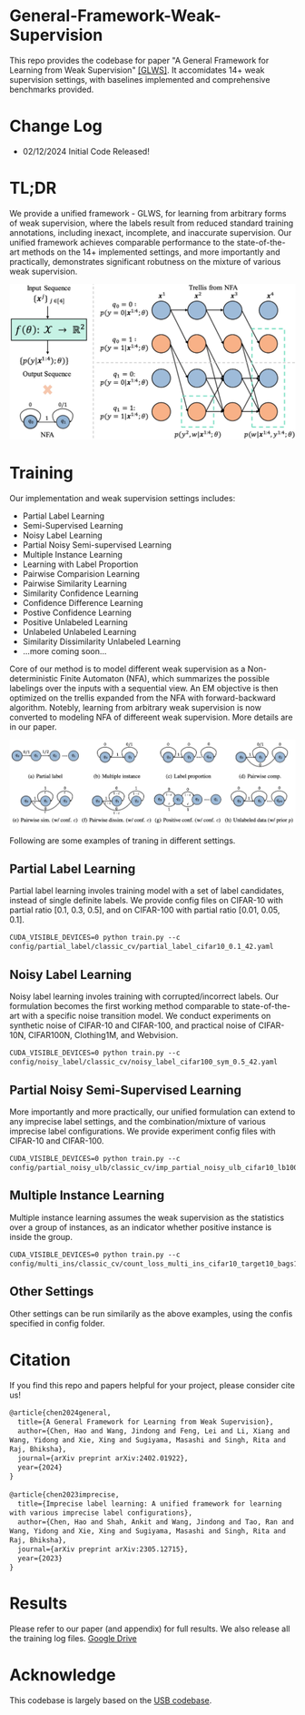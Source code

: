 # General-Framework-Weak-Supervision
This repo provides the codebase for paper "A General Framework for Learning from Weak Supervision" [[GLWS]](https://arxiv.org/abs/2402.01922).
It accomidates 14+ weak supervision settings, with baselines implemented and comprehensive benchmarks provided. 

# Change Log
* 02/12/2024 Initial Code Released!


# TL;DR
We provide a unified framework - GLWS, for learning from arbitrary forms of weak supervision, where the labels result from reduced standard training annotations, including inexact, incomplete, and inaccurate supervision.
Our unified framework achieves comparable performance to the state-of-the-art methods on the 14+ implemented settings, and more importantly and practically, demonstrates significant robutness on the mixture of various weak supervision.

![Pipeline](./figures/pipeline.jpg)


# Training 

Our implementation and weak supervision settings includes:
* Partial Label Learning
* Semi-Supervised Learning
* Noisy Label Learning
* Partial Noisy Semi-supervised Learning
* Multiple Instance Learning
* Learning with Label Proportion
* Pairwise Comparision Learning
* Pairwise Similarity Learning
* Similarity Confidence Learning
* Confidence Difference Learning
* Postive Confidence Learning
* Positive Unlabeled Learning
* Unlabeled Unlabeled Learning
* Similarity Dissimilarity Unlabeled Learning
* ...more coming soon...

Core of our method is to model different weak supervision as a Non-deterministic Finite Automaton (NFA), which summarizes the possible labelings over the inputs with a sequential view. An EM objective is then optimized on the trellis expanded from the NFA with forward-backward algorithm. 
Notebly, learning from arbitrary weak supervision is now converted to modeling NFA of differeent weak supervision.
More details are in our paper.

![NFA](./figures/nfa.jpg)

Following are some examples of traning in different settings.


## Partial Label Learning

Partial label learning involes training model with a set of label candidates, instead of single definite labels. We provide config files on CIFAR-10 with partial ratio [0.1, 0.3, 0.5], 
and on CIFAR-100 with partial ratio [0.01, 0.05, 0.1].

```
CUDA_VISIBLE_DEVICES=0 python train.py --c config/partial_label/classic_cv/partial_label_cifar10_0.1_42.yaml
```

## Noisy Label Learning

Noisy label learning involes training with corrupted/incorrect labels. Our formulation becomes the first working method comparable to state-of-the-art with a specific noise transition model. We conduct experiments on synthetic noise of CIFAR-10 and CIFAR-100, and practical noise of CIFAR-10N, CIFAR100N, Clothing1M, and Webvision.



```
CUDA_VISIBLE_DEVICES=0 python train.py --c config/noisy_label/classic_cv/noisy_label_cifar100_sym_0.5_42.yaml
```


## Partial Noisy Semi-Supervised Learning

More importantly and more practically, our unified formulation can extend to any imprecise label settings, and the combination/mixture of various imprecise label configurations. We provide experiment config files with CIFAR-10 and CIFAR-100.


```
CUDA_VISIBLE_DEVICES=0 python train.py --c config/partial_noisy_ulb/classic_cv/imp_partial_noisy_ulb_cifar10_lb1000_n0.2_p0.3_42.yaml
```


## Multiple Instance Learning

Multiple instance learning assumes the weak supervision as the statistics over a group of instances, as an indicator whether positive instance is inside the group.

```
CUDA_VISIBLE_DEVICES=0 python train.py --c config/multi_ins/classic_cv/count_loss_multi_ins_cifar10_target10_bags10000_mean5_std1_42.yaml
```

## Other Settings
Other settings can be run similarily as the above examples, using the confis specified in config folder.


# Citation
If you find this repo and papers helpful for your project, please consider cite us!
```
@article{chen2024general,
  title={A General Framework for Learning from Weak Supervision},
  author={Chen, Hao and Wang, Jindong and Feng, Lei and Li, Xiang and Wang, Yidong and Xie, Xing and Sugiyama, Masashi and Singh, Rita and Raj, Bhiksha},
  journal={arXiv preprint arXiv:2402.01922},
  year={2024}
}

@article{chen2023imprecise,
  title={Imprecise label learning: A unified framework for learning with various imprecise label configurations},
  author={Chen, Hao and Shah, Ankit and Wang, Jindong and Tao, Ran and Wang, Yidong and Xie, Xing and Sugiyama, Masashi and Singh, Rita and Raj, Bhiksha},
  journal={arXiv preprint arXiv:2305.12715},
  year={2023}
}
```



# Results
Please refer to our paper (and appendix) for full results. We also release all the training log files. [Google Drive](https://drive.google.com/drive/folders/1uG_HZAmpY0jOrInt6aKVLMLPAXhG91G7?usp=sharing)


# Acknowledge
This codebase is largely based on the [USB codebase](https://github.com/microsoft/Semi-supervised-learning).
